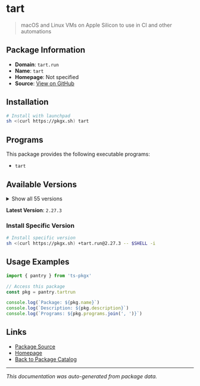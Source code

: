 # tart

> macOS and Linux VMs on Apple Silicon to use in CI and other automations

## Package Information

- **Domain**: `tart.run`
- **Name**: `tart`
- **Homepage**: Not specified
- **Source**: [View on GitHub](https://github.com/pkgxdev/pantry/tree/main/projects/tart.run/package.yml)

## Installation

```bash
# Install with launchpad
sh <(curl https://pkgx.sh) tart
```

## Programs

This package provides the following executable programs:

- `tart`

## Available Versions

<details>
<summary>Show all 55 versions</summary>

- `2.27.3`, `2.27.2`, `2.27.1`, `2.27.0`, `2.26.1`
- `2.26.0`, `2.25.0`, `2.24.1`, `2.24.0`, `2.23.0`
- `2.22.4`, `2.22.3`, `2.22.2`, `2.22.0`, `2.21.0`
- `2.20.2`, `2.20.1`, `2.20.0`, `2.19.3`, `2.19.2`
- `2.19.1`, `2.19.0`, `2.18.5`, `2.18.4`, `2.18.3`
- `2.18.2`, `2.18.1`, `2.18.0`, `2.17.0`, `2.16.0`
- `2.15.0`, `2.14.0`, `2.13.0`, `2.12.0`, `2.11.1`
- `2.11.0`, `2.10.0`, `2.9.1`, `2.9.0`, `2.8.1`
- `2.8.0`, `2.7.2`, `2.7.1`, `2.7.0`, `2.6.1`
- `2.6.0`, `2.4.4`, `2.4.3`, `2.4.2`, `2.4.1`
- `2.4.0`, `2.3.0`, `2.2.1`, `2.2.0`, `0.38.0`

</details>

**Latest Version**: `2.27.3`

### Install Specific Version

```bash
# Install specific version
sh <(curl https://pkgx.sh) +tart.run@2.27.3 -- $SHELL -i
```

## Usage Examples

```typescript
import { pantry } from 'ts-pkgx'

// Access this package
const pkg = pantry.tartrun

console.log(`Package: ${pkg.name}`)
console.log(`Description: ${pkg.description}`)
console.log(`Programs: ${pkg.programs.join(', ')}`)
```

## Links

- [Package Source](https://github.com/pkgxdev/pantry/tree/main/projects/tart.run/package.yml)
- [Homepage](#)
- [Back to Package Catalog](../package-catalog.md)

---

*This documentation was auto-generated from package data.*
